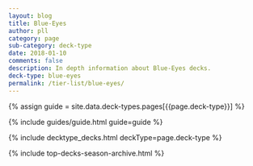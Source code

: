 ```yaml
---
layout: blog
title: Blue-Eyes
author: pll
category: page
sub-category: deck-type
date: 2018-01-10
comments: false
description: In depth information about Blue-Eyes decks.
deck-type: blue-eyes
permalink: /tier-list/blue-eyes/
---
```


{% assign guide = site.data.deck-types.pages[{{page.deck-type}}] %}

{% include guides/guide.html guide=guide %}

{% include decktype_decks.html deckType=page.deck-type %}

{% include top-decks-season-archive.html %}